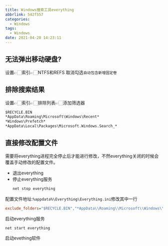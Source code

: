 ```yaml
---
title: Windows搜索工具everything
abbrlink: 542f557
categories:
  - Windows
tags:
  - Windows
date: 2021-04-20 14:23:11
---
```


## 无法弹出移动硬盘?

设置👉🏻️索引👉🏻️NTFS和REFS
取消勾选`自动包含新增固定卷`

## 排除搜索结果

设置👉🏻️索引👉🏻️排除列表👉🏻️添加筛选器

```txt
$RECYCLE.BIN
*AppData\Roaming\Microsoft\Windows\Recent*
*Windows\Prefetch*
*AppData\Local\Packages\Microsoft.Windows.Search_*
```



## 直接修改配置文件


需要将everything进程完全停止后才能进行修改，不然everything关闭的时候会覆盖手动修改的配置文件。
- 退出everything
- 停止everything服务
  ```bat
  net stop everything
  ```


配置文件地址:`%appdata%\Everything\Everything.ini`修改其中一行

```ini
exclude_folders="$RECYCLE.BIN","*AppData\\Roaming\\Microsoft\\Windows\\Recent*","*Windows\\Prefetch*","*AppData\\Local\\Packages\\Microsoft.Windows.Search_*"
```

启动everything服务
```bat
net start everything
```
启动evething软件